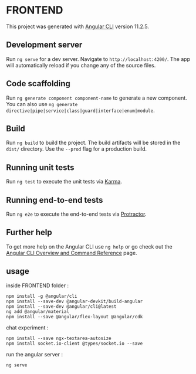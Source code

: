 # FRONTEND

This project was generated with [Angular CLI](https://github.com/angular/angular-cli) version 11.2.5.

## Development server

Run `ng serve` for a dev server. Navigate to `http://localhost:4200/`. The app will automatically reload if you change any of the source files.

## Code scaffolding

Run `ng generate component component-name` to generate a new component. You can also use `ng generate directive|pipe|service|class|guard|interface|enum|module`.

## Build

Run `ng build` to build the project. The build artifacts will be stored in the `dist/` directory. Use the `--prod` flag for a production build.

## Running unit tests

Run `ng test` to execute the unit tests via [Karma](https://karma-runner.github.io).

## Running end-to-end tests

Run `ng e2e` to execute the end-to-end tests via [Protractor](http://www.protractortest.org/).

## Further help

To get more help on the Angular CLI use `ng help` or go check out the [Angular CLI Overview and Command Reference](https://angular.io/cli) page.

## usage

inside FRONTEND folder :

```
npm install -g @angular/cli
npm install --save-dev @angular-devkit/build-angular
npm install --save-dev @angular/cli@latest
ng add @angular/material
npm install --save @angular/flex-layout @angular/cdk
```

chat experiment :
```
npm install --save ngx-textarea-autosize
npm install socket.io-client @types/socket.io --save
```

run the angular server :

```
ng serve
```
